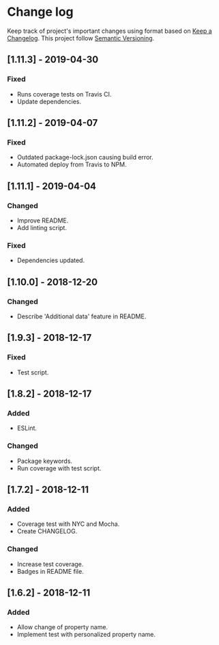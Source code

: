 # Change log

Keep track of project's important changes using format based on [Keep a Changelog](https://keepachangelog.com).
This project follow [Semantic Versioning](https://semver.org/spec/v2.0.0.html).

## [1.11.3] - 2019-04-30

### Fixed

- Runs coverage tests on Travis CI.
- Update dependencies.

## [1.11.2] - 2019-04-07

### Fixed

- Outdated package-lock.json causing build error.
- Automated deploy from Travis to NPM.

## [1.11.1] - 2019-04-04

### Changed

- Improve README.
- Add linting script.

### Fixed

- Dependencies updated.

## [1.10.0] - 2018-12-20

### Changed

- Describe 'Additional data' feature in README.

## [1.9.3] - 2018-12-17

### Fixed

- Test script.

## [1.8.2] - 2018-12-17

### Added

- ESLint.

### Changed

- Package keywords.
- Run coverage with test script.

## [1.7.2] - 2018-12-11

### Added

- Coverage test with NYC and Mocha.
- Create CHANGELOG.

### Changed

- Increase test coverage.
- Badges in README file.

## [1.6.2] - 2018-12-11

### Added

- Allow change of property name.
- Implement test with personalized property name.

